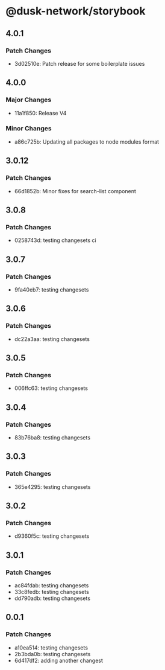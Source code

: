 # @dusk-network/storybook

## 4.0.1

### Patch Changes

- 3d02510e: Patch release for some boilerplate issues

## 4.0.0

### Major Changes

- 11a1f850: Release V4

### Minor Changes

- a86c725b: Updating all packages to node modules format

## 3.0.12

### Patch Changes

- 66d1852b: Minor fixes for search-list component

## 3.0.8

### Patch Changes

- 0258743d: testing changesets ci

## 3.0.7

### Patch Changes

- 9fa40eb7: testing changesets

## 3.0.6

### Patch Changes

- dc22a3aa: testing changesets

## 3.0.5

### Patch Changes

- 006ffc63: testing changesets

## 3.0.4

### Patch Changes

- 83b76ba8: testing changesets

## 3.0.3

### Patch Changes

- 365e4295: testing changesets

## 3.0.2

### Patch Changes

- d9360f5c: testing changesets

## 3.0.1

### Patch Changes

- ac84fdab: testing changesets
- 33c8fedb: testing changesets
- dd790adb: testing changesets

## 0.0.1

### Patch Changes

- a10ea514: testing changesets
- 2b3bda0b: testing changesets
- 6d417df2: adding another changest
